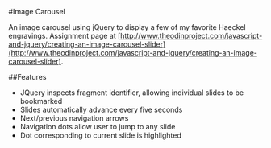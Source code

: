 #Image Carousel

An image carousel using jQuery to display a few of my favorite Haeckel engravings. Assignment page at [http://www.theodinproject.com/javascript-and-jquery/creating-an-image-carousel-slider](http://www.theodinproject.com/javascript-and-jquery/creating-an-image-carousel-slider).

##Features
* JQuery inspects fragment identifier, allowing individual slides to be bookmarked
* Slides automatically advance every five seconds
* Next/previous navigation arrows
* Navigation dots allow user to jump to any slide
* Dot corresponding to current slide is highlighted

